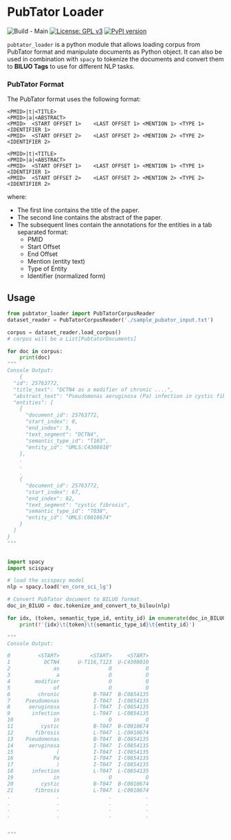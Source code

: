 # PubTator Loader
![Build - Main](https://github.com/ArshSekhon/pubtator_loader/workflows/Build%20-%20Main/badge.svg) [![License: GPL v3](https://img.shields.io/badge/License-GPLv3-blue.svg)](https://www.gnu.org/licenses/gpl-3.0) [![PyPI version](https://badge.fury.io/py/pubtator-loader.svg)](https://badge.fury.io/py/pubtator-loader)

`pubtator_loader` is a python module that allows loading corpus from PubTator format and manipulate documents as Python object.
It can also be used in combination with `spacy` to tokenize the documents and convert them to **BILUO Tags** to use for different
NLP tasks.

### PubTator Format

The PubTator format uses the following format:

```text
<PMID>|t|<TITLE>
<PMID>|a|<ABSTRACT>
<PMID>	<START OFFSET 1>	<LAST OFFSET 1>	<MENTION 1>	<TYPE 1>	<IDENTIFIER 1>
<PMID>	<START OFFSET 2>	<LAST OFFSET 2>	<MENTION 2>	<TYPE 2>	<IDENTIFIER 2>

<PMID>|t|<TITLE>
<PMID>|a|<ABSTRACT>
<PMID>	<START OFFSET 1>	<LAST OFFSET 1>	<MENTION 1>	<TYPE 1>	<IDENTIFIER 1>
<PMID>	<START OFFSET 2>	<LAST OFFSET 2>	<MENTION 2>	<TYPE 2>	<IDENTIFIER 2>
```

where:
* The first line contains the title of the paper.
* The second line contains the abstract of the paper.
* The subsequent lines contain the annotations for the entities in a tab separated format:
    * PMID
    * Start Offset
    * End Offset
    * Mention (entity text)
    * Type of Entity
    * Identifier (normalized form)

## Usage

```py
from pubtator_loader import PubTatorCorpusReader
dataset_reader = PubTatorCorpusReader('./sample_pubator_input.txt')

corpus = dataset_reader.load_corpus() 
# corpus will be a List[PubtatorDocuments]

for doc in corpus:
    print(doc)
"""
Console Output:
    {
  "id": 25763772,
  "title_text": "DCTN4 as a modifier of chronic ....",
  "abstract_text": "Pseudomonas aeruginosa (Pa) infection in cystic fibrosis .....",
  "entities": [
    {
      "document_id": 25763772,
      "start_index": 0,
      "end_index": 5,
      "text_segment": "DCTN4",
      "semantic_type_id": "T103",
      "entity_id": "UMLS:C4308010"
    },
    .
    .
    .
    {
      "document_id": 25763772,
      "start_index": 67,
      "end_index": 82,
      "text_segment": "cystic fibrosis",
      "semantic_type_id": "T038",
      "entity_id": "UMLS:C0010674"
    }
  ]
}
"""


import spacy
import scispacy

# load the scispacy model
nlp = spacy.load('en_core_sci_lg')

# Convert PubTator document to BILUO format.
doc_in_BILUO = doc.tokenize_and_convert_to_bilou(nlp)

for idx, (token, semantic_type_id, entity_id) in enumerate(doc_in_BILUO):
    print(f'{idx}\t{token}\t{semantic_type_id}\t{entity_id}')

"""
Console Output:

0         <START>          <START>     <START>
1           DCTN4      U-T116,T123  U-C4308010
2              as                O           O
3               a                O           O
4        modifier                O           O
5              of                O           O
6         chronic           B-T047  B-C0854135
7     Pseudomonas           I-T047  I-C0854135
8      aeruginosa           I-T047  I-C0854135
9       infection           L-T047  L-C0854135
10             in                O           O
11         cystic           B-T047  B-C0010674
12       fibrosis           L-T047  L-C0010674
13    Pseudomonas           B-T047  B-C0854135
14     aeruginosa           I-T047  I-C0854135
15              (           I-T047  I-C0854135
16             Pa           I-T047  I-C0854135
17              )           I-T047  I-C0854135
18      infection           L-T047  L-C0854135
19             in                O           O
20         cystic           B-T047  B-C0010674
21       fibrosis           L-T047  L-C0010674
.               .                .           .
.               .                .           .
.               .                .           .
.               .                .           .


"""
```
